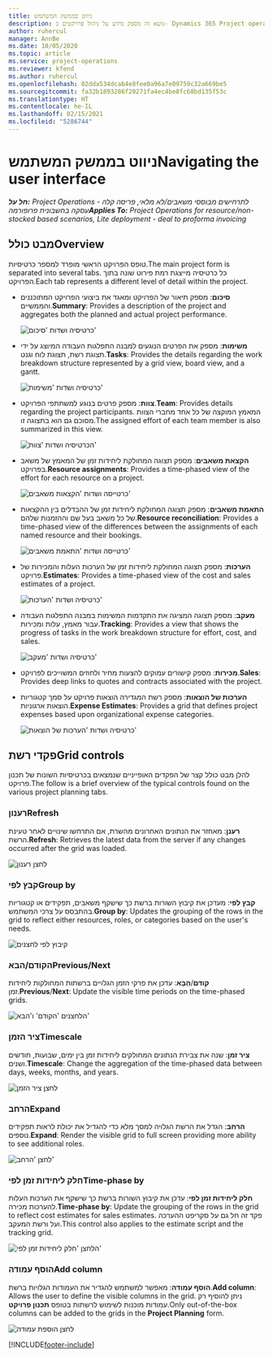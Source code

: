 ```yaml
---
title: ניווט בממשק המשתמש
description: נושא זה מספק מידע על ניהול פרויקטים ב- Dynamics 365 Project operations.
author: ruhercul
manager: AnnBe
ms.date: 10/05/2020
ms.topic: article
ms.service: project-operations
ms.reviewer: kfend
ms.author: ruhercul
ms.openlocfilehash: 02dda534dcab4e8fee0a96a7e09759c32a669be5
ms.sourcegitcommit: fa32b1893286f20271fa4ec4be8fc68bd135f53c
ms.translationtype: HT
ms.contentlocale: he-IL
ms.lasthandoff: 02/15/2021
ms.locfileid: "5286744"
---
```

# <a name="navigating-the-user-interface"></a><span data-ttu-id="d039d-103">ניווט בממשק המשתמש</span><span class="sxs-lookup"><span data-stu-id="d039d-103">Navigating the user interface</span></span>

<span data-ttu-id="d039d-104">_**חל על:** Project Operations לתרחישים מבוססי משאבים/לא מלאי, פריסה קלה - עסקה בחשבונית פרופורמה_</span><span class="sxs-lookup"><span data-stu-id="d039d-104">_**Applies To:** Project Operations for resource/non-stocked based scenarios, Lite deployment - deal to proforma invoicing_</span></span>

## <a name="overview"></a><span data-ttu-id="d039d-105">מבט כולל</span><span class="sxs-lookup"><span data-stu-id="d039d-105">Overview</span></span>

<span data-ttu-id="d039d-106">טופס הפרויקט הראשי מופרד למספר כרטיסיות.</span><span class="sxs-lookup"><span data-stu-id="d039d-106">The main project form is separated into several tabs.</span></span> <span data-ttu-id="d039d-107">כל כרטיסיה מייצגת רמת פירוט שונה בתוך הפרויקט.</span><span class="sxs-lookup"><span data-stu-id="d039d-107">Each tab represents a different level of detail within the project.</span></span>

- <span data-ttu-id="d039d-108">**סיכום**: מספק תיאור של הפרויקט ומאגד את ביצועי הפרויקט המתוכננים והממשיים.</span><span class="sxs-lookup"><span data-stu-id="d039d-108">**Summary**: Provides a description of the project and aggregates both the planned and actual project performance.</span></span>

    ![כרטיסיה ושדות 'סיכום'](media/navigation7.png)

- <span data-ttu-id="d039d-110">**משימות**: מספק את הפרטים הנוגעים למבנה התפלגות העבודה המיוצג על ידי תצוגת רשת, תצוגת לוח וגנט.</span><span class="sxs-lookup"><span data-stu-id="d039d-110">**Tasks**: Provides the details regarding the work breakdown structure represented by a grid view, board view, and a gantt.</span></span>

    ![כרטיסיה ושדות 'משימות'](media/navigation8.png)

- <span data-ttu-id="d039d-112">**צוות**: מספק פרטים בנוגע למשתתפי הפרויקט.</span><span class="sxs-lookup"><span data-stu-id="d039d-112">**Team**: Provides details regarding the project participants.</span></span> <span data-ttu-id="d039d-113">המאמץ המוקצה של כל אחד מחברי הצוות מסוכם גם הוא בתצוגה זו.</span><span class="sxs-lookup"><span data-stu-id="d039d-113">The assigned effort of each team member is also summarized in this view.</span></span>

    ![הכרטיסיה ושדות 'צוות'](media/navigation9.png)

- <span data-ttu-id="d039d-115">**הקצאת משאבים**: מספק תצוגה המחולקת ליחידות זמן של המאמץ של משאב בפרויקט.</span><span class="sxs-lookup"><span data-stu-id="d039d-115">**Resource assignments**: Provides a time-phased view of the effort for each resource on a project.</span></span>

    ![כרטייסה ושדות 'הקצאות משאבים'](media/navigation10.png)

- <span data-ttu-id="d039d-117">**התאמת משאבים**: מספק תצוגה המחולקת ליחידות זמן של ההבדלים בין ההקצאות של כל משאב בעל שם וההזמנות שלהם.</span><span class="sxs-lookup"><span data-stu-id="d039d-117">**Resource reconciliation**: Provides a time-phased view of the differences between the assignments of each named resource and their bookings.</span></span>

    ![כרטייסה ושדות 'התאמת משאבים'](media/navigation11.png)

- <span data-ttu-id="d039d-119">**הערכות**: מספק תצוגה המחולקת ליחידות זמן של הערכות העלות והמכירות של פרויקט.</span><span class="sxs-lookup"><span data-stu-id="d039d-119">**Estimates**: Provides a time-phased view of the cost and sales estimates of a project.</span></span>

    ![כרטיסיה ושדות 'הערכות'](media/navigation12.png)

- <span data-ttu-id="d039d-121">**מעקב**: מספק תצוגה המציגה את התקדמות המשימות במבנה התפלגות העבודה עבור מאמץ, עלות ומכירות.</span><span class="sxs-lookup"><span data-stu-id="d039d-121">**Tracking**: Provides a view that shows the progress of tasks in the work breakdown structure for effort, cost, and sales.</span></span>

    ![כרטיסיה ושדות 'מעקב'](media/navigation13.png)

- <span data-ttu-id="d039d-123">**מכירות**: מספק קישורים עמוקים להצעות מחיר ולחוזים המשוייכים לפרויקט.</span><span class="sxs-lookup"><span data-stu-id="d039d-123">**Sales**: Provides deep links to quotes and contracts associated with the project.</span></span>

- <span data-ttu-id="d039d-124">**הערכות של הוצאות**: מספק רשת המגדירה הוצאות פרויקט על סמך קטגוריות הוצאות ארגוניות.</span><span class="sxs-lookup"><span data-stu-id="d039d-124">**Expense Estimates**: Provides a grid that defines project expenses based upon organizational expense categories.</span></span>

    ![כרטיסיה ושדות 'הערכות של הוצאות'](media/navigation14.png)

## <a name="grid-controls"></a><span data-ttu-id="d039d-126">פקדי רשת</span><span class="sxs-lookup"><span data-stu-id="d039d-126">Grid controls</span></span>

<span data-ttu-id="d039d-127">להלן מבט כולל קצר של הפקדים האופייניים שנמצאים בכרטיסיות השונות של תכנון פרויקט.</span><span class="sxs-lookup"><span data-stu-id="d039d-127">The follow is a brief overview of the typical controls found on the various project planning tabs.</span></span>

### <a name="refresh"></a><span data-ttu-id="d039d-128">רענון</span><span class="sxs-lookup"><span data-stu-id="d039d-128">Refresh</span></span>

<span data-ttu-id="d039d-129">**רענן**: מאחזר את הנתונים האחרונים מהשרת, אם התרחשו שינויים לאחר טעינת הרשת.</span><span class="sxs-lookup"><span data-stu-id="d039d-129">**Refresh**: Retrieves the latest data from the server if any changes occurred after the grid was loaded.</span></span>

![לחצן רענון](media/navigation7.png)

### <a name="group-by"></a><span data-ttu-id="d039d-131">קבץ לפי</span><span class="sxs-lookup"><span data-stu-id="d039d-131">Group by</span></span>

<span data-ttu-id="d039d-132">**קבץ לפי**: מעדכן את קיבוץ השורות ברשת כך שישקף משאבים, תפקידים או קטגוריות בהתבסס על צרכי המשתמש.</span><span class="sxs-lookup"><span data-stu-id="d039d-132">**Group by**: Updates the grouping of the rows in the grid to reflect either resources, roles, or categories based on the user's needs.</span></span>

![קיבוץ לפי לחצנים](media/navigation6.png)

### <a name="previousnext"></a><span data-ttu-id="d039d-134">הקודם/הבא</span><span class="sxs-lookup"><span data-stu-id="d039d-134">Previous/Next</span></span>

<span data-ttu-id="d039d-135">**קודם**/**הַבָּא**: עדכן את פרקי הזמן הגלויים ברשתות המחולקות ליחידות זמן.</span><span class="sxs-lookup"><span data-stu-id="d039d-135">**Previous**/**Next**: Update the visible time periods on the time-phased grids.</span></span>

![הלחצנים 'הקודם' ו'הבא'](media/navigation2.png)

### <a name="timescale"></a><span data-ttu-id="d039d-137">ציר הזמן</span><span class="sxs-lookup"><span data-stu-id="d039d-137">Timescale</span></span>

<span data-ttu-id="d039d-138">**ציר זמן**: שנה את צבירת הנתונים המחולקים ליחידות זמן בין ימים, שבועות, חודשים ושנים.</span><span class="sxs-lookup"><span data-stu-id="d039d-138">**Timescale**: Change the aggregation of the time-phased data between days, weeks, months, and years.</span></span>

![לחצן ציר הזמן](media/navigation3.png)

### <a name="expand"></a><span data-ttu-id="d039d-140">הרחב</span><span class="sxs-lookup"><span data-stu-id="d039d-140">Expand</span></span>

<span data-ttu-id="d039d-141">**הרחב**: הגדל את הרשת הגלויה למסך מלא כדי להגדיל את יכולת לראות תפקידים נוספים.</span><span class="sxs-lookup"><span data-stu-id="d039d-141">**Expand**: Render the visible grid to full screen providing more ability to see additional roles.</span></span>

![לחצן 'הרחב'](media/navigation4.png)

### <a name="time-phase-by"></a><span data-ttu-id="d039d-143">חלק ליחידות זמן לפי</span><span class="sxs-lookup"><span data-stu-id="d039d-143">Time-phase by</span></span>

<span data-ttu-id="d039d-144">**חלק ליחידות זמן לפי**: עדכן את קיבוץ השורות ברשת כך שישקף את הערכות העלות להערכות מכירה.</span><span class="sxs-lookup"><span data-stu-id="d039d-144">**Time-phase by**: Update the grouping of the rows in the grid to reflect cost estimates for sales estimates.</span></span> <span data-ttu-id="d039d-145">פקד זה חל גם על סקריפט ההערכה ועל ורשת המעקב.</span><span class="sxs-lookup"><span data-stu-id="d039d-145">This control also applies to the estimate script and the tracking grid.</span></span>

![הלחצן 'חלק ליחידות זמן לפי'](media/navigation0.png)

### <a name="add-column"></a><span data-ttu-id="d039d-147">הוסף עמודה</span><span class="sxs-lookup"><span data-stu-id="d039d-147">Add column</span></span>

<span data-ttu-id="d039d-148">**הוסף עמודה**: מאפשר למשתמש להגדיר את העמודות הגלויות ברשת.</span><span class="sxs-lookup"><span data-stu-id="d039d-148">**Add column**: Allows the user to define the visible columns in the grid.</span></span> <span data-ttu-id="d039d-149">ניתן להוסיף רק עמודות מוכנות לשימוש לרשתות בטופס **תכנון פרויקט**.</span><span class="sxs-lookup"><span data-stu-id="d039d-149">Only out-of-the-box columns can be added to the grids in the **Project Planning** form.</span></span>

![לחצן הוספת עמודה](media/navigation5.png)


[!INCLUDE[footer-include](../includes/footer-banner.md)]